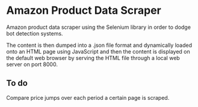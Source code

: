 # Amazon Product Data Scraper

Amazon product data scraper using the Selenium library in order to dodge bot detection systems.

The content is then dumped into a .json file format and dynamically loaded onto an HTML page using JavaScript and then
the content is displayed on the default web browser by serving the HTML file through a local web server on port 8000.

## To do

Compare price jumps over each period a certain page is scraped.